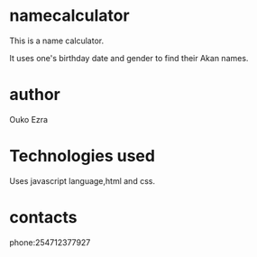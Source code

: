# namecalculator
This is a name calculator.

It uses one's birthday date and gender to find their Akan names.

# author
Ouko Ezra

# Technologies used
Uses javascript language,html and css.

# contacts
phone:254712377927
